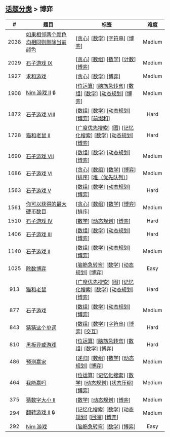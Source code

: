 <!--|This file generated by command(leetcode tag); DO NOT EDIT.            |-->
<!--+----------------------------------------------------------------------+-->
<!--|@author    openset <openset.wang@gmail.com>                           |-->
<!--|@link      https://github.com/openset                                 |-->
<!--|@home      https://github.com/openset/leetcode                        |-->
<!--+----------------------------------------------------------------------+-->

## [话题分类](../README.md) > 博弈

| # | 题目 | 标签 | 难度 |
| :-: | - | - | :-: |
| 2038 | [如果相邻两个颜色均相同则删除当前颜色](../../problems/remove-colored-pieces-if-both-neighbors-are-the-same-color) | [[贪心](../greedy/README.md)] [[数学](../math/README.md)] [[字符串](../string/README.md)] [[博弈](../game-theory/README.md)]  | Medium |
| 2029 | [石子游戏 IX](../../problems/stone-game-ix) | [[贪心](../greedy/README.md)] [[数组](../array/README.md)] [[数学](../math/README.md)] [[计数](../counting/README.md)] [[博弈](../game-theory/README.md)]  | Medium |
| 1927 | [求和游戏](../../problems/sum-game) | [[贪心](../greedy/README.md)] [[数学](../math/README.md)] [[博弈](../game-theory/README.md)]  | Medium |
| 1908 | [Nim 游戏 II](../../problems/game-of-nim) 🔒 | [[位运算](../bit-manipulation/README.md)] [[脑筋急转弯](../brainteaser/README.md)] [[数组](../array/README.md)] [[数学](../math/README.md)] [[动态规划](../dynamic-programming/README.md)] [[博弈](../game-theory/README.md)]  | Medium |
| 1872 | [石子游戏 VIII](../../problems/stone-game-viii) | [[数组](../array/README.md)] [[数学](../math/README.md)] [[动态规划](../dynamic-programming/README.md)] [[博弈](../game-theory/README.md)] [[前缀和](../prefix-sum/README.md)]  | Hard |
| 1728 | [猫和老鼠 II](../../problems/cat-and-mouse-ii) | [[广度优先搜索](../breadth-first-search/README.md)] [[图](../graph/README.md)] [[记忆化搜索](../memoization/README.md)] [[数学](../math/README.md)] [[动态规划](../dynamic-programming/README.md)] [[博弈](../game-theory/README.md)]  | Hard |
| 1690 | [石子游戏 VII](../../problems/stone-game-vii) | [[数组](../array/README.md)] [[数学](../math/README.md)] [[动态规划](../dynamic-programming/README.md)] [[博弈](../game-theory/README.md)]  | Medium |
| 1686 | [石子游戏 VI](../../problems/stone-game-vi) | [[贪心](../greedy/README.md)] [[数组](../array/README.md)] [[数学](../math/README.md)] [[博弈](../game-theory/README.md)] [[排序](../sorting/README.md)] [[堆（优先队列）](../heap-priority-queue/README.md)]  | Medium |
| 1563 | [石子游戏 V](../../problems/stone-game-v) | [[数组](../array/README.md)] [[数学](../math/README.md)] [[动态规划](../dynamic-programming/README.md)] [[博弈](../game-theory/README.md)]  | Hard |
| 1561 | [你可以获得的最大硬币数目](../../problems/maximum-number-of-coins-you-can-get) | [[贪心](../greedy/README.md)] [[数组](../array/README.md)] [[数学](../math/README.md)] [[博弈](../game-theory/README.md)] [[排序](../sorting/README.md)]  | Medium |
| 1510 | [石子游戏 IV](../../problems/stone-game-iv) | [[数学](../math/README.md)] [[动态规划](../dynamic-programming/README.md)] [[博弈](../game-theory/README.md)]  | Hard |
| 1406 | [石子游戏 III](../../problems/stone-game-iii) | [[数组](../array/README.md)] [[数学](../math/README.md)] [[动态规划](../dynamic-programming/README.md)] [[博弈](../game-theory/README.md)]  | Hard |
| 1140 | [石子游戏 II](../../problems/stone-game-ii) | [[数组](../array/README.md)] [[数学](../math/README.md)] [[动态规划](../dynamic-programming/README.md)] [[博弈](../game-theory/README.md)]  | Medium |
| 1025 | [除数博弈](../../problems/divisor-game) | [[脑筋急转弯](../brainteaser/README.md)] [[数学](../math/README.md)] [[动态规划](../dynamic-programming/README.md)] [[博弈](../game-theory/README.md)]  | Easy |
| 913 | [猫和老鼠](../../problems/cat-and-mouse) | [[广度优先搜索](../breadth-first-search/README.md)] [[图](../graph/README.md)] [[记忆化搜索](../memoization/README.md)] [[数学](../math/README.md)] [[动态规划](../dynamic-programming/README.md)] [[博弈](../game-theory/README.md)]  | Hard |
| 877 | [石子游戏](../../problems/stone-game) | [[数组](../array/README.md)] [[数学](../math/README.md)] [[动态规划](../dynamic-programming/README.md)] [[博弈](../game-theory/README.md)]  | Medium |
| 843 | [猜猜这个单词](../../problems/guess-the-word) | [[数组](../array/README.md)] [[数学](../math/README.md)] [[字符串](../string/README.md)] [[博弈](../game-theory/README.md)] [[交互](../interactive/README.md)]  | Hard |
| 810 | [黑板异或游戏](../../problems/chalkboard-xor-game) | [[位运算](../bit-manipulation/README.md)] [[脑筋急转弯](../brainteaser/README.md)] [[数组](../array/README.md)] [[数学](../math/README.md)] [[博弈](../game-theory/README.md)]  | Hard |
| 486 | [预测赢家](../../problems/predict-the-winner) | [[递归](../recursion/README.md)] [[数组](../array/README.md)] [[数学](../math/README.md)] [[动态规划](../dynamic-programming/README.md)] [[博弈](../game-theory/README.md)]  | Medium |
| 464 | [我能赢吗](../../problems/can-i-win) | [[位运算](../bit-manipulation/README.md)] [[记忆化搜索](../memoization/README.md)] [[数学](../math/README.md)] [[动态规划](../dynamic-programming/README.md)] [[状态压缩](../bitmask/README.md)] [[博弈](../game-theory/README.md)]  | Medium |
| 375 | [猜数字大小 II](../../problems/guess-number-higher-or-lower-ii) | [[数学](../math/README.md)] [[动态规划](../dynamic-programming/README.md)] [[博弈](../game-theory/README.md)]  | Medium |
| 294 | [翻转游戏 II](../../problems/flip-game-ii) 🔒 | [[记忆化搜索](../memoization/README.md)] [[数学](../math/README.md)] [[动态规划](../dynamic-programming/README.md)] [[回溯](../backtracking/README.md)] [[博弈](../game-theory/README.md)]  | Medium |
| 292 | [Nim 游戏](../../problems/nim-game) | [[脑筋急转弯](../brainteaser/README.md)] [[数学](../math/README.md)] [[博弈](../game-theory/README.md)]  | Easy |
